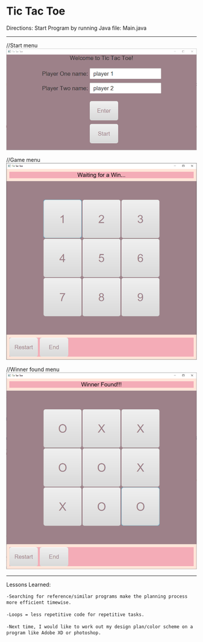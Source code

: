 # Tic Tac Toe
 
 Directions: Start Program by running Java file: Main.java
 
------------------------------------------------------------------------
 
 //Start menu
 ![Tic Tac Toe Game starting screen](src/images/screenShots/firstPG.PNG)
 
 //Game menu
 ![Tic Tac Toe Game screen](src/images/screenShots/secondPG.PNG)
 
//Winner found menu
![Tic Tac Toe Game winner screen](src/images/screenShots/thirdPG.PNG)

 -----------------------------------------------------------------------------------------------

Lessons Learned:

    -Searching for reference/similar programs make the planning process more efficient timewise.
 
    -Loops = less repetitive code for repetitive tasks. 
 
    -Next time, I would like to work out my design plan/color scheme on a program like Adobe XD or photoshop. 
